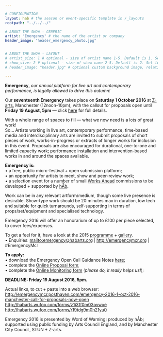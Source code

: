 ```yaml
---

# CONFIGURATION
layout: hab # the season or event-specific template in /_layouts
rootpath: "../../../"

# ABOUT THE SHOW - GENERIC
artist: "Emergency" # the name of the artist or company
header_image: "header_emergency_photo.jpg"   


# ABOUT THE SHOW - LAYOUT
# artist_size: 1 # optional - size of artist name 1-5. Default is 1. Set longer names to lower values
# show_size: 2 # optional - size of show name 2-5. Default is 2. Set longer names to lower values
# header_image: "header.jpg" # optional custom background image, relative to current page

---
```

**Emergency**, *our annual platform for live art and contemporary performance, is legally allowed to drive this autumn!*          
           
Our **seventeenth Emergency** takes place on **Saturday 1 October 2016** at [Z-arts](http://www.z-arts.org/about-us/getting-here), Manchester (12noon-10pm), with the callout for proposals open until **Friday 19 August, 5pm** — click [here](http://emergencymcr.posthaven.com) for full details.             
         
With a whole range of spaces to fill — what we now need is a lots of great work!         
So… Artists working in live art, contemporary performance, time-based media and interdisciplinary arts are invited to submit proposals of short pieces of work, works-in-progress or extracts of longer works for inclusion in this event. Proposals are also encouraged for durational, one-to-one and limited capacity work; performance installation and intervention-based works in and around the spaces available.       
               
**Emergency is:**    
• a free, public micro-festival + open submission platform;   
• an opportunity for artists to meet, show and peer-review work;      
• a selection event for a number of small [Works Ahead](/hab/worksahead) commissions to be developed + supported by [hÅb](/hab).     
          
Work can be in any relevant artform/medium, though some live presence is desirable. Show-type work should be 20 minutes max in duration, low tech and suitable for quick turnarounds, self-supporting in terms of props/set/equipment and specialised technology.        
          
Emergency 2016 will offer an honorarium of up to £100 per piece selected, to cover fees/expenses.         
          
To get a feel for it, have a look at the 2015 [programme](/archive/2015-emergency) + [gallery](/galleries/2015-emergency).           
• Enquiries: <mailto:emergency@habarts.org> | <http://emergencymcr.org> | #EmergencyMcr      
         
**To apply:**       
• download the Emergency Open Call Guidance Notes [here](http://emergencymcr.posthaven.com);         
• complete the [Online Proposal form]( https://habarts.wufoo.com/forms/z1i31f0m03ovwoe/);            
• complete the [Online Monitoring form](https://habarts.wufoo.com/forms/r19tdg9m0h21yu0/) (*please do, it really helps us!*);            
          
**DEADLINE: Friday 19 August 2016, 5pm.**      
          
Actual links, to cut + paste into a web browser:         
http://emergencymcr.posthaven.com/emergency-2016-1-oct-2016-manchester-call-for-proposals-now-open          
http://habarts.wufoo.com/forms/z1i31f0m03ovwoe            
http://habarts.wufoo.com/forms/r19tdg9m0h21yu0         
             
Emergency 2016 is presented by Word of Warning; produced by hÅb; supported using public funding by Arts Council England, and by Manchester City Council, STUN + Z-arts.
